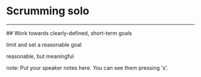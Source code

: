 # Scrumming solo
<hr>
## Work towards clearly-defined, short-term goals

<p class="fragment">limit and set a reasonable goal</p>
<p class="fragment">reasonable, but meaningful</p>

note:
    Put your speaker notes here.
    You can see them pressing 's'.